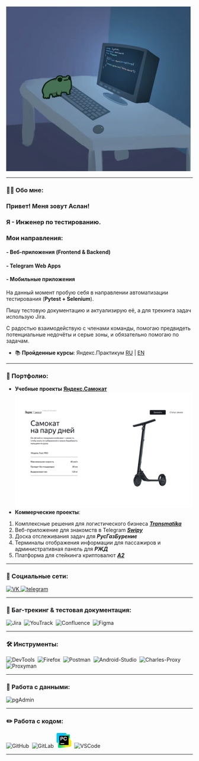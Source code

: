 [![Header](https://github.com/fahtuu/fahtuu/blob/main/assets/header.gif)](https://www.youtube.com/watch?v=dQw4w9WgXcQ)

---

### 👨‍💻 Обо мне:

### Привет! Меня зовут Аслан!
### Я - Инженер по тестированию.
### Мои направления:
#### - Веб-приложения (Frontend & Backend)
#### - Telegram Web Apps
#### - Мобильные приложения

На данный момент пробую себя в направлении автоматизации тестирования (**Pytest + Selenium**).

Пишу тестовую документацию и актуализирую её,  а для трекинга задач использую Jira.

С радостью взаимодействую с членами команды, помогаю предвидеть потенциальные недочёты и серые зоны, и обязательно помогаю по задачам.

- 📚 **Пройденные курсы**:
Яндекс.Практикум [RU](https://disk.yandex.ru/i/Kid6pWrroA8kYg)  | [EN](https://disk.yandex.ru/i/QGA6ulBzvbFi2w)
---
### 📒 Портфолио:

  - **Учебные проекты** [**Яндекс.Самокат**](https://disk.yandex.ru/d/Mr6_k-YQf8OjDg)  [![Pet-logo](https://github.com/fahtuu/fahtuu/blob/main/assets/samokat_praktikum.jpg)](https://disk.yandex.ru/d/Mr6_k-YQf8OjDg)
  - **Коммерческие проекты**:
1. Комплексные решения для логистического бизнеса [_**Transmatika**_](https://transmatika.com/)
2. Веб-приложение для знакомств в Telegram [**_Swipy_**](https://t.me/swipy_dating_bot)
3. Доска отслеживания задач для **_РусГазБурение_**
4. Терминалы отображения информации для пассажиров и административная панель для **_РЖД_**
5. Платформа для стейкинга криптовалют [**_A2_**](https://a2finan.com/)
---
### 🤝 Социальные сети:

  <div id="badges">
    <a href="https://vk.com/fahtuuku/" target="_blank">
      <img src="https://cdn-icons-png.flaticon.com/256/5968/5968835.png" width="40" height="40" alt="VK" />
    </a>
    <a href="https://t.me/fahtuu" target="_blank">
      <img src="https://cdn-icons-png.flaticon.com/512/2111/2111646.png" width="40" height="40" alt="telegram" />
    </a>
  </div>

---

### 📁 Баг-трекинг & тестовая документация:

<div>
  <img src="https://cdn.jsdelivr.net/gh/devicons/devicon/icons/jira/jira-original.svg" title="Jira" alt="Jira" width="40" height="40"/>&nbsp
  <img src="https://upload.wikimedia.org/wikipedia/commons/thumb/8/8d/YouTrack_Icon.svg/1024px-YouTrack_Icon.svg.png?20200803082248" title="YouTrack" alt="YouTrack" width="40" height="40"/>&nbsp
  <img src="https://cdn-icons-png.flaticon.com/256/5968/5968793.png" title="Confluence" alt="Confluence" width="40" height="40"/>&nbsp
  <img src="https://cdn.jsdelivr.net/gh/devicons/devicon/icons/figma/figma-original.svg" title="Figma" alt="Figma" width="40" height="40"/>&nbsp
</div>

---

### 🛠 Инструменты:

<div>
  <img src="https://d33wubrfki0l68.cloudfront.net/38b5c953a4667366685d55db55d057c86db1fc54/a0fdc/static/acae6b24d940347661ca901ea07f47c1/chrome-dev-logo-icon.png" title="DevTools" alt="DevTools" width="40" height="40"/>&nbsp
  <img src="https://cdn-icons-png.flaticon.com/256/5968/5968822.png" title="Firefox" alt="Firefox" width="40" height="40"/>&nbsp
  <img src="https://seeklogo.com/images/P/postman-logo-0087CA0D15-seeklogo.com.png" title="Postman" alt="Postman" width="40" height="40"/>&nbsp
  <img src="https://cdn.jsdelivr.net/gh/devicons/devicon/icons/androidstudio/androidstudio-original.svg" title="Android-Studio" alt="Android-Studio" width="40" height="40"/>&nbsp
  <img src="https://cdn.icon-icons.com/icons2/3053/PNG/512/charles_proxy_macos_bigsur_icon_190302.png" title="Charles-Proxy" alt="Charles-Proxy" width="40" height="40"/>&nbsp
  <img src="https://pbs.twimg.com/profile_images/1589614420766126080/slAIVDtr_400x400.jpg" title="Proxyman" alt="Proxyman" width="40" height="40"/>&nbsp



---

### 💾 Работа с данными:

<div>
  <img src="https://cdn-icons-png.flaticon.com/256/5968/5968342.png" title="pgAdmin" alt="pgAdmin" width="40" height="40"/>&nbsp
</div>

---

### ✏️ Работа с кодом:

<div>
  <img src="https://cdn-icons-png.flaticon.com/256/733/733553.png" title="GitHub" alt="GitHub" width="40" height="40"/>&nbsp
  <img src="https://cdn-icons-png.flaticon.com/256/5968/5968853.png" title="GitLab" alt="GitLab" width="40" height="40"/>&nbsp
  <img src="https://raw.githubusercontent.com/JetBrains/logos/920ba172d716798002b81c0422072ebb3db945ff/web/pycharm/pycharm.svg" title="PyCharm" alt="PyCharm" width="40" height="40"/>&nbsp
  <img src="https://cdn.jsdelivr.net/gh/devicons/devicon/icons/vscode/vscode-original.svg" title="VSCode" alt="VSCode" width="40" height="40"/>&nbsp
  
</div>

---
